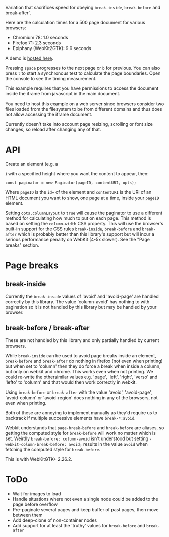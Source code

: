 
Variation that sacrifices speed for obeying `break-inside`, `break-before` and break-after`.

Here are the calculation times for a 500 page document for various browsers:

* Chromium 78: 1.0 seconds
* Firefox 71: 2.3 seconds
* Epiphany (WebKit2GTK): 9.9 seconds

A demo is [hosted here](https://juul.io/paginator-chunk/).

Pressing `space` progresses to the next page or `b` for previous. You can also press `t` to start a synchronous test to calculate the page boundaries. Open the console to see the timing measurement.

This example requires that you have permissions to access the document inside the iframe from javascript in the main document.

You need to host this example on a web server since browsers consider two files loaded from the filesystem to be from different domains and thus does not allow accessing the iframe document.

Currently doesn't take into account page resizing, scrolling or font size changes, so reload after changing any of that.

# API

Create an element (e.g. a <div>) with a specified height where you want the content to appear, then:

```
const paginator = new Paginator(pageID, contentURI, opts);
```

Where `pageID` is the `id=` of the element and `contentURI` is the URI of an HTML document you want to show, one page at a time, inside your `pageID` element.

Setting `opts.columnLayout` to `true` will cause the paginator to use a different method for calculating how much to put on each page. This method is based on setting the `column-width` CSS property. This will use the browser's built-in support for the CSS rules `break-inside`, `break-before` and `break-after` which is probably better than this library's support but will incur a serious performance penalty on WebKit (4-5x slower). See the "Page breaks" section.

# Page breaks

## break-inside

Currently the `break-inside` values of 'avoid' and 'avoid-page' are handled correctly by this library. The value 'column-avoid' has nothing to with pagination so it is not handled by this library but may be handled by your browser.

## break-before / break-after

These are not handled by this library and only partially handled by current browsers.

While `break-inside` can be used to avoid page breaks inside an element, `break-before` and `break-after` do nothing in firefox (not even when printing) but when set to 'column' then they do force a break when inside a column, but only on webkit and chrome. This works even when not printing. We could re-write the othersimilar values e.g. 'page', 'left', 'right', 'verso' and 'lefto' to 'column' and that would then work correctly in webkit.

Using `break-before` or `break-after` with the value 'avoid', 'avoid-page', 'avoid-column' or 'avoid-region' does nothing in any of the browsers, not even when printing.

Both of these are annoying to implement manually as they'd require us to backtrack if multiple successive elements have `break-*:avoid`.

Webkit understands that `page-break-before` and `break-before` are aliases, so getting the computed style for `break-before` will work no matter which is set. Weirdly `break-before: column-avoid` isn't understood but setting `-webkit-column-break-before: avoid;` results in the value `avoid` when fetching the computed style for `break-before`.

This is with WebKitGTK+ 2.26.2.

# ToDo

* Wait for images to load
* Handle situations where not even a single node could be added to the page before overflow
* Pre-paginate several pages and keep buffer of past pages, then move between them
* Add deep-clone of non-container nodes
* Add support for at least the 'truthy' values for `break-before` and `break-after`
